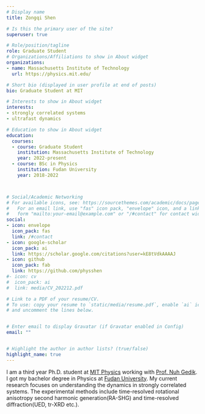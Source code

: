 ```yaml
---
# Display name
title: Zongqi Shen

# Is this the primary user of the site?
superuser: true

# Role/position/tagline
role: Graduate Student
# Organizations/Affiliations to show in About widget
organizations:
- name: Massachusetts Institute of Technology
  url: https://physics.mit.edu/

# Short bio (displayed in user profile at end of posts)
bio: Graduate Student at MIT

# Interests to show in About widget
interests:
- strongly correlated systems
- ultrafast dynamics

# Education to show in About widget
education:
  courses:
  - course: Graduate Student
    institution: Massachusetts Institute of Technology
    year: 2022-present
  - course: BSc in Physics
    institution: Fudan University
    year: 2018-2022



# Social/Academic Networking
# For available icons, see: https://sourcethemes.com/academic/docs/page-builder/#icons
#   For an email link, use "fas" icon pack, "envelope" icon, and a link in the
#   form "mailto:your-email@example.com" or "/#contact" for contact widget.
social:
- icon: envelope
  icon_pack: fas
  link: /#contact
- icon: google-scholar
  icon_pack: ai
  link: https://scholar.google.com/citations?user=kE8tVdkAAAAJ
- icon: github
  icon_pack: fab
  link: https://github.com/physshen
#- icon: cv
#  icon_pack: ai
#  link: media/CV_202212.pdf

# Link to a PDF of your resume/CV.
# To use: copy your resume to `static/media/resume.pdf`, enable `ai` icons in `params.toml`, 
# and uncomment the lines below.


# Enter email to display Gravatar (if Gravatar enabled in Config)
email: "" 


# Highlight the author in author lists? (true/false)
highlight_name: true
---
```

I am a third year Ph.D. student at [MIT Physics](https://physics.mit.edu/) working with [Prof. Nuh
Gedik](https://physics.mit.edu/faculty/nuh-gedik/). I got my bachelor degree in Physics at [Fudan
University](https://www.fudan.edu.cn/en/). My current research focuses on understanding the 
dynamics in strongly correlated systems. The experimental methods include time-resolved rotational anisotropy second harmonic generation(RA-SHG) and time-resolved diffraction(UED, tr-XRD etc.). 

